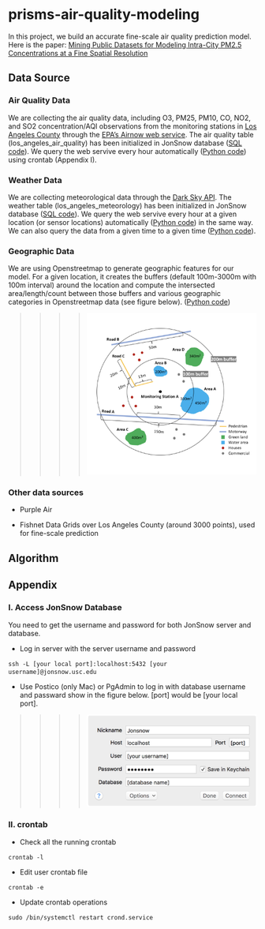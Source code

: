 # prisms-air-quality-modeling

In this project, we build an accurate fine-scale air quality prediction model. Here is the paper: [Mining Public Datasets for Modeling Intra-City PM2.5 Concentrations at a Fine Spatial Resolution](https://dl.acm.org/citation.cfm?id=3139958.3140013)

## Data Source
### Air Quality Data
We are collecting the air quality data, including O3, PM25, PM10, CO, NO2, and SO2 concentration/AQI observations from the monitoring stations in [Los Angeles County](https://www.lacounty.gov/) through the [EPA’s Airnow web service](https://docs.airnowapi.org/webservices). The air quality table (los_angeles_air_quality) has been initialized in JonSnow database ([SQL code](/SQL/create_la_aq_table.sql)). We query the web servive every hour automatically ([Python code](/PythonCode/epa_sensor_data_request.py)) using crontab (Appendix I).

### Weather Data
We are collecting meteorological data through the [Dark Sky API](https://darksky.net/dev/docs). The weather table (los_angeles_meteorology) has been initialized in JonSnow database ([SQL code](/SQL/create_la_aq_table.sql)). We query the web servive every hour at a given location (or sensor locations) automatically ([Python code](/PythonCode/epa_sensor_data_request.py)) in the same way. We can also query the data from a given time to a given time ([Python code](/PythonCode/epa_sensor_data_request.py)).

### Geographic Data
We are using Openstreetmap to generate geographic features for our model. For a given location, it creates the buffers (default 100m-3000m with 100m interval) around the location and compute the intersected area/length/count between those buffers and various geographic categories in Openstreetmap data (see figure below). ([Python code](/PythonCode/generate_geo_feature_types.py)) 
>>>>![ScreenShot](/images/geoabstraction_example.png?raw=true)

### Other data sources
- Purple Air

- Fishnet Data
Grids over Los Angeles County (around 3000 points), used for fine-scale prediction

## Algorithm

## Appendix
### I. Access JonSnow Database
You need to get the username and password for both JonSnow server and database. 
- Log in server with the server username and password
```
ssh -L [your local port]:localhost:5432 [your username]@jonsnow.usc.edu
```
- Use Postico (only Mac) or PgAdmin to log in with database username and passward show in the figure below. [port] would be [your local port].
>>>>![ScreenShot](/images/databaseLogin.jpg?raw=true)

### II. crontab
- Check all the running crontab
```
crontab -l    
```
- Edit user crontab file
```
crontab -e   
```
- Update crontab operations
```
sudo /bin/systemctl restart crond.service
```
